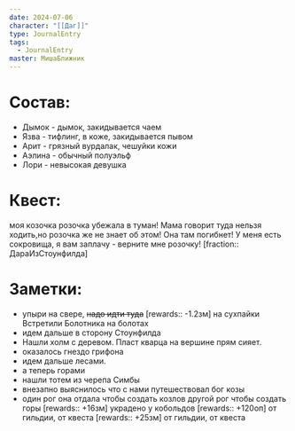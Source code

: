 ```yaml
---
date: 2024-07-06
character: "[[Даг]]"
type: JournalEntry
tags:
  - JournalEntry
master: МишаБлижник
---
```

# Состав:
- Дымок - дымок, закидывается чаем
- Язва - тифлинг, в коже, закидывается пывом
- Арит - грязный вурдалак, чешуйки кожи
- Аэлина - обычный полуэльф 
- Лори - невысокая девушка
# Квест:
моя козочка розочка убежала в туман! Мама говорит туда нельзя ходить,но розочка же не знает об этом! Она там погибнет! У меня есть сокровища, я вам заплачу - верните мне розочку!
[fraction:: ДараИзСтоунфилда]
# Заметки:
- упыри на свере, ~~надо идти туда~~
[rewards:: -1.2зм] на сухпайки
Встретили Болотника на болотах
- идем дальше в сторону Стоунфилда
- Нашли холм с деревом. Пласт кварца на вершине прям сияет.
- оказалось гнездо грифона
- идем дальше лесами.
- а теперь горами
- нашли тотем из черепа Симбы
- внезапно выяснилось что с нами путешествовал бог козы
- один рог она отдала чтобы создать козлов другой рог чтобы создать горы
[rewards:: +16зм] украдено у кобольдов
[rewards:: +120оп] от гильдии, от квеста
[rewards:: +25зм] от гильдии, от квеста